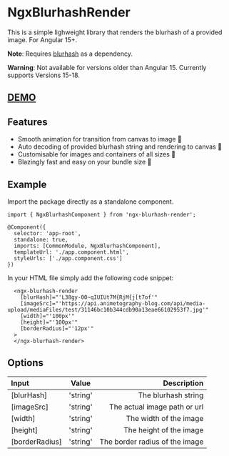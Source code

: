 # NgxBlurhashRender

This is a simple lighweight library that renders the blurhash of a provided image. For Angular 15+.

**Note**:
Requires [blurhash](https://www.npmjs.com/package/blurhash) as a dependency.

**Warning**:
Not available for versions older than Angular 15. Currently supports Versions 15-18.

## [DEMO](https://blurhash-pkg-demo.pages.dev/)

## Features
* Smooth animation for transition from canvas to image 💖
* Auto decoding of provided blurhash string and rendering to canvas 💪
* Customisable for images and containers of all sizes 🤖
* Blazingly fast and easy on your bundle size 🚀

## Example
Import the package directly as a standalone component.

```
import { NgxBlurhashComponent } from 'ngx-blurhash-render';

@Component({
  selector: 'app-root',
  standalone: true,
  imports: [CommonModule, NgxBlurhashComponent],
  templateUrl: './app.component.html',
  styleUrls: ['./app.component.css']
})
```

In your HTML file simply add the following code snippet:

```
  <ngx-blurhash-render
    [blurHash]="'L38gy-00~qIUIUt7M{RjM{j[t7of'"
    [imageSrc]="'https://api.animetography-blog.com/api/media-upload/mediaFiles/test/31146bc10b344cdb90a13eae66102953f7.jpg'"
    [width]="'100px'"
    [height]="'100px'"
    [borderRadius]="'12px'"
  >
  </ngx-blurhash-render>
```

## Options
| Input      | Value | Description     |
| :---        |    :----:   |          ---: |
| [blurHash]      | 'string'       | The blurhash string   |
| [imageSrc]   | 'string'        | The actual image path or url      |
| [width]   | 'string'        | The width of the image      |
| [height]   | 'string'        | The height of the image      |
| [borderRadius]   | 'string'        | The border radius of the image      |

